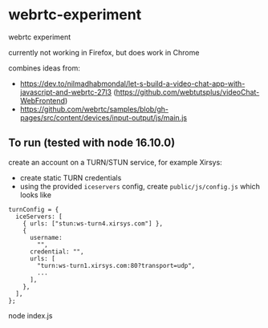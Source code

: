 # webrtc-experiment

webrtc experiment

currently not working in Firefox, but does work in Chrome

combines ideas from:

- https://dev.to/nilmadhabmondal/let-s-build-a-video-chat-app-with-javascript-and-webrtc-27l3 (https://github.com/webtutsplus/videoChat-WebFrontend)
- https://github.com/webrtc/samples/blob/gh-pages/src/content/devices/input-output/js/main.js

## To run (tested with node 16.10.0)

create an account on a TURN/STUN service, for example Xirsys:

- create static TURN credentials
- using the provided `iceservers` config, create `public/js/config.js` which looks like

```
turnConfig = {
  iceServers: [
    { urls: ["stun:ws-turn4.xirsys.com"] },
    {
      username:
        "",
      credential: "",
      urls: [
        "turn:ws-turn1.xirsys.com:80?transport=udp",
        ...
      ],
    },
  ],
};
```

node index.js
